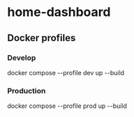 # home-dashboard

## Docker profiles

### Develop
docker compose --profile dev up --build

### Production
docker compose --profile prod up --build